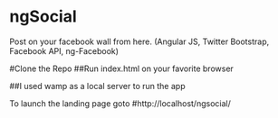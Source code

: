 # ngSocial
Post on your facebook wall from here. (Angular JS, Twitter Bootstrap, Facebook API, ng-Facebook)

#Clone the Repo
##Run index.html on your favorite browser

##I used wamp as a local server to run the app

To launch the landing page goto
#http://localhost/ngsocial/
